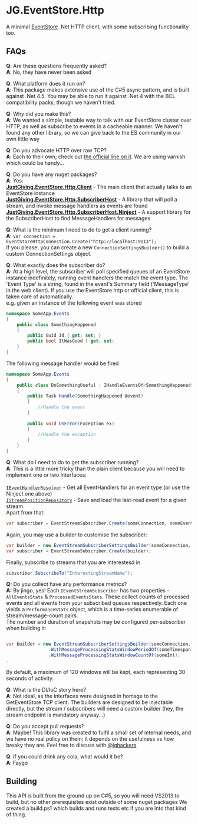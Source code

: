 JG.EventStore.Http
==================

A minimal [EventStore](http://www.geteventstore.com) .Net HTTP client, with some subscribing functionality too.

FAQs
----

**Q**: Are these questions frequently asked?<br />
**A**: No, they have never been asked

**Q**: What platform does it run on?<br />
**A**: This package makes extensive use of the C#5 async pattern, and is built against .Net 4.5.  You may be able to run it against .Net 4 with the BCL compatibility packs, though we haven't tried.

**Q**: Why did you make this?<br />
**A**: We wanted a simple, testable way to talk with our EventStore cluster over HTTP, as well as subscribe to events in a cacheable manner.  We haven't found any other library, so we can give back to the ES community in our own little way

**Q**: Do you advocate HTTP over raw TCP?<br />
**A**: Each to their own; check out [the official line on it](https://github.com/eventstore/eventstore/wiki/Which-API).  We are using varnish which could be handy...


**Q**: Do you have any nuget packages?<br />
**A**: Yes:<br />
    [**JustGiving.EventStore.Http.Client**](http://www.nuget.org/packages/JustGiving.EventStore.Http.Client/) - The main client that actually talks to an EventStore instance<br />
    [**JustGiving.EventStore.Http.SubscriberHost**](http://www.nuget.org/packages/JustGiving.EventStore.Http.SubscriberHost/) - A library that will poll a stream, and invoke message handlers as events are found<br />
    [**JustGiving.EventStore.Http.SubscriberHost.Ninject**](http://www.nuget.org/packages/JustGiving.EventStore.Http.SubscriberHost.Ninject/) - A support library for the SubscriberHost to find MessageHandlers for messages<br />

**Q**: What is the minimum I need to do to get a client running?<br />
**A**: <code>var connection = EventStoreHttpConnection.Create("http://localhost:9113");</code><br />
If you please, you can create a new <code>ConnectionSettingsBuilder()</code> to build a custom ConnectionSettings object.

**Q**: What exactly does the subscriber do?<br />
**A**: At a high level, the subscriber will poll specified queues of an EventStore instance indefinitely, running event handlers the match the event type.  The 'Event Type' is a string, found in the event's Summary field ('MessageType' in the web client).  If you use the EventStore http or official client, this is taken care of automatically.
<br />e.g. given an instance of the following event was stored

```csharp
namespace SomeApp.Events
{
    public class SomethingHappened
    {
        public Guid Id { get; set; }
        public bool ItWasGood { get; set; 
    }
}
```

The following message handler would be fired

```csharp
namespace SomeApp.Events
{
    public class DoSomethingUseful : IHandleEventsOf<SomethingHappened>
    {
        public Task Handle(SomethingHappened @event)
        {
            //Handle the event
        }
        
        public void OnError(Exception ex)
        {
            //Handle the exception
        }
    }
}
```

**Q**: What do I need to do to get the subscriber running?<br />
**A**: This is a little more tricky than the plain client because you will need to implement one or two interfaces:<br /><br />
[<code>IEventHandlerResolver</code>](https://github.com/JustGiving/JustGiving.EventStore.Http/blob/master/src/JustGiving.EventStore.Http.SubscriberHost/IEventHandlerResolver.cs) - Get all EventHandlers for an event type (or use the Ninject one above)<br />
[<code>IStreamPositionRepository</code>](https://github.com/JustGiving/JustGiving.EventStore.Http/blob/master/src/JustGiving.EventStore.Http.SubscriberHost/IStreamPositionRepository.cs) - Save and load the last-read event for a given stream<br />
Apart from that:

```csharp
var subscriber = EventStreamSubscriber.Create(someConnection, someEventHanderResolver, someStreamPositionRepository);
```

Again, you may use a builder to customise the subscriber:

```csharp
var builder = new EventStreamSubscriberSettingsBuilder(someConnection, someEventHanderResolver, someStreamPositionRepository);
var subscriber = EventStreamSubscriber.Create(builder);
```

Finally, subscribe to streams that you are interestesd in

```csharp
subscriber.SubscribeTo("InterestingStreamName");
```

**Q:** Do you collect have any performance metrics?<br />
**A:** By jingo, yes!  Each <code>IEventStreamSubscriber</code> has two properties - <code>AllEventsStats</code> & <code>ProcessedEventsStats</code>.  These collect counts of processed events and all events from your subscribed queues respectively.  Each one yields a <code>PerformanceStats</code> object, which is a time-series enumerable of stream/message-count pairs.<br />
The number and duration of snapshots may be configured per-subscriber when building it:

```csharp

var builder = new EventStreamSubscriberSettingsBuilder(someConnection, someEventHanderResolver, someStreamPositionRepository);
                .WithMessageProcessingStatsWindowPeriodOf(someTimespan)
                .WithMessageProcessingStatsWindowCountOf(someInt);
.
```

By default, a maximum of 120 windows will be kept, each representing 30 seconds of activity.


**Q**: What is the DI/IoC story here?<br />
**A**: Not ideal, as the interfaces were designed in homage to the GetEventStore TCP client. The builders are designed to be injectable directly, but the stream / subscribers will need a custom builder (hey, the stream endpoint is mandatory anyway...)<br />

**Q**: Do you accept pull requests?<br />
**A**: Maybe! This library was created to fulfil a small set of internal needs, and we have no real policy on them; it depends on the usefulness vs how breaky they are.  Feel free to discuss with [@jghackers](http://www.twitter.com/jghackers)

**Q**: If you could drink any cola, what would it be?<br />
**A**: Faygo

Building
--------

This API is built from the ground up on C#5, so you will need VS2013 to build, but no other prerequisites exist outside of some nuget packages
We created a build.ps1 which builds and runs tests etc if you are into that kind of thing.
